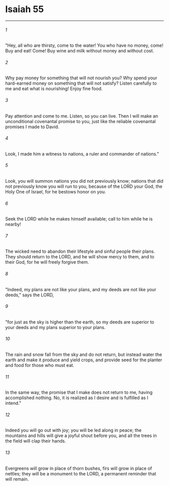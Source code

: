# Isaiah 55
***



###### 1 
"Hey, all who are thirsty, come to the water! You who have no money, come! Buy and eat! Come! Buy wine and milk without money and without cost. 

###### 2 
Why pay money for something that will not nourish you? Why spend your hard-earned money on something that will not satisfy? Listen carefully to me and eat what is nourishing! Enjoy fine food. 

###### 3 
Pay attention and come to me. Listen, so you can live. Then I will make an unconditional covenantal promise to you, just like the reliable covenantal promises I made to David. 

###### 4 
Look, I made him a witness to nations, a ruler and commander of nations." 

###### 5 
Look, you will summon nations you did not previously know; nations that did not previously know you will run to you, because of the LORD your God, the Holy One of Israel, for he bestows honor on you. 

###### 6 
Seek the LORD while he makes himself available; call to him while he is nearby! 

###### 7 
The wicked need to abandon their lifestyle and sinful people their plans. They should return to the LORD, and he will show mercy to them, and to their God, for he will freely forgive them. 

###### 8 
"Indeed, my plans are not like your plans, and my deeds are not like your deeds," says the LORD, 

###### 9 
"for just as the sky is higher than the earth, so my deeds are superior to your deeds and my plans superior to your plans. 

###### 10 
The rain and snow fall from the sky and do not return, but instead water the earth and make it produce and yield crops, and provide seed for the planter and food for those who must eat. 

###### 11 
In the same way, the promise that I make does not return to me, having accomplished nothing. No, it is realized as I desire and is fulfilled as I intend." 

###### 12 
Indeed you will go out with joy; you will be led along in peace; the mountains and hills will give a joyful shout before you, and all the trees in the field will clap their hands. 

###### 13 
Evergreens will grow in place of thorn bushes, firs will grow in place of nettles; they will be a monument to the LORD, a permanent reminder that will remain.
